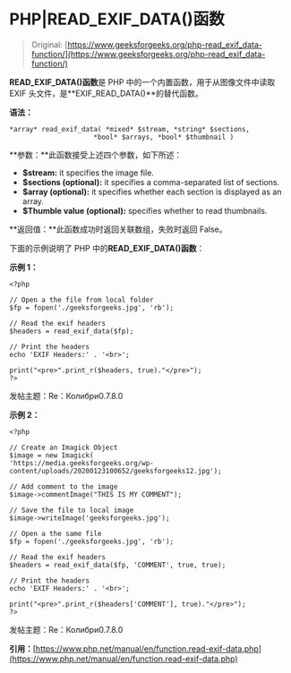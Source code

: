 # PHP|READ_EXIF_DATA()函数

> Original: [https://www.geeksforgeeks.org/php-read_exif_data-function/](https://www.geeksforgeeks.org/php-read_exif_data-function/)

**READ_EXIF_DATA()函数**是 PHP 中的一个内置函数，用于从图像文件中读取 EXIF 头文件，是**EXIF_READ_DATA()**的替代函数。

**语法：**

```
*array* read_exif_data( *mixed* $stream, *string* $sections,
                     *bool* $arrays, *bool* $thumbnail )
```

**参数：**此函数接受上述四个参数，如下所述：

*   **$stream:** it specifies the image file.
*   **$sections (optional):** it specifies a comma-separated list of sections.
*   **$array (optional):** it specifies whether each section is displayed as an array.
*   **$Thumble value (optional):** specifies whether to read thumbnails.

**返回值：**此函数成功时返回关联数组，失败时返回 False。

下面的示例说明了 PHP 中的**READ_EXIF_DATA()函数**：

**示例 1：**

```
<?php

// Open a the file from local folder
$fp = fopen('./geeksforgeeks.jpg', 'rb');

// Read the exif headers
$headers = read_exif_data($fp);

// Print the headers
echo 'EXIF Headers:' . '<br>';

print("<pre>".print_r($headers, true)."</pre>");
?>
```

发帖主题：Re：Колибри0.7.8.0

**示例 2：**

```
<?php   

// Create an Imagick Object 
$image = new Imagick( 
'https://media.geeksforgeeks.org/wp-content/uploads/20200123100652/geeksforgeeks12.jpg'); 

// Add comment to the image  
$image->commentImage("THIS IS MY COMMENT"); 

// Save the file to local image
$image->writeImage('geeksforgeeks.jpg');

// Open a the same file
$fp = fopen('./geeksforgeeks.jpg', 'rb');

// Read the exif headers
$headers = read_exif_data($fp, 'COMMENT', true, true);

// Print the headers
echo 'EXIF Headers:' . '<br>';

print("<pre>".print_r($headers['COMMENT'], true)."</pre>");
?>
```

发帖主题：Re：Колибри0.7.8.0

**引用：**[https://www.php.net/manual/en/function.read-exif-data.php](https://www.php.net/manual/en/function.read-exif-data.php)